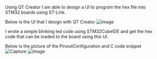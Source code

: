 Using QT Creator I am able to design a UI to program the hex file into STM32 boards using ST-Link.

Below is the UI that I design with QT Creator
![image](https://github.com/jthapa7/QtCreatorSTM32Programmer/assets/94808559/5e49419e-05ff-45ec-813a-894e24c479ab)

I wrote a simple blinking led code using STM32CubeIDE and get the hex code that can be loaded to the board using this UI.

Below is the picture of the PinoutConfiguration and C code snippet
![Capture](https://github.com/jthapa7/QtCreatorSTM32Programmer/assets/94808559/447e038a-7d72-4842-9d75-d1c9270e5617)
![image](https://github.com/jthapa7/QtCreatorSTM32Programmer/assets/94808559/435ad133-d0bf-45f0-808e-4be870f1a6b4)

